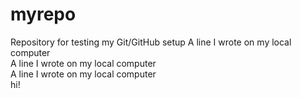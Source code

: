 # myrepo
Repository for testing my Git/GitHub setup
A line I wrote on my local computer  
A line I wrote on my local computer  
A line I wrote on my local computer  
hi!